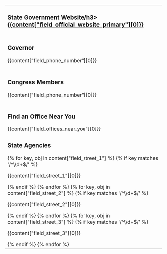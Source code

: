 <table class="usagov-sd-table">

  <tr>
    <td>
      <h3>State Government Website/h3>
      <a href=content["field_official_website_primary"][0]>{{content["field_official_website_primary"][0]}}</a>
    </td>
  </tr>

  <tr>
    <td>
      <h3>Governor</h3>
      <p>{{content["field_phone_number"][0]}}</p>
    </td>
  </tr>

  <tr>
    <td>
      <h3>Congress Members</h3>
      <p>{{content["field_phone_number"][0]}}</p>
    </td>
  </tr>

  <tr>
    <td>
      <h3>Find an Office Near You</h3>
        <div>
          {{content["field_offices_near_you"][0]}}
        </div>
    </td>
  </tr>

  <tr>
    <td>
      <h3>State Agencies</h3>
      {% for key, obj in content["field_street_1"] %}
        {% if key matches '/^\\d+$/' %}
          <p>{{content["field_street_1"][0]}}</p>
        {% endif %}
      {% endfor %}
      {% for key, obj in content["field_street_2"] %}
        {% if key matches '/^\\d+$/' %}
          <p>{{content["field_street_2"][0]}}</p>
        {% endif %}
      {% endfor %}
      {% for key, obj in content["field_street_3"] %}
        {% if key matches '/^\\d+$/' %}
          <p>{{content["field_street_3"][0]}}</p>
        {% endif %}
      {% endfor %}
    </td>
  </tr>

</table>
